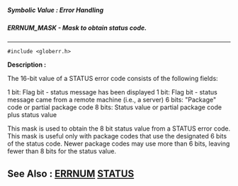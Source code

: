 ##### Symbolic Value : Error Handling
##### ERRNUM_MASK - Mask to obtain status code.
---
```
#include <globerr.h>
```
**Description :**

The 16-bit value of a STATUS error code consists of the following fields:

1 bit: Flag bit - status message has been displayed
1 bit: Flag bit - status message came from a remote machine (i.e., a server)
6 bits: "Package" code or partial package code
8 bits: Status value or partial package code plus status value

This mask is used to obtain the 8 bit status value from a STATUS error code.  
This mask is useful only with package codes that use the designated 6 bits of 
the status code.  Newer package codes may use more than 6 bits, leaving fewer 
than 8 bits for the status value. 

**See Also :**
[ERRNUM](/domino-c-api-docs/reference/Func/ERRNUM)
[STATUS](/domino-c-api-docs/reference/Data/STATUS)
---
